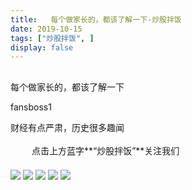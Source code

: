 ```yaml
---
title:   每个做家长的，都该了解一下-炒股拌饭
date: 2019-10-15
tags: ["炒股拌饭", ]
display: false
---
```



## 



每个做家长的，都该了解一下




fansboss1




财经有点严肃，历史很多趣闻


<img class="__bg_gif" data-ratio="1" data-type="gif" data-w="400" src="https://mmbiz.qpic.cn/mmbiz_gif/Lvm6UAoJibrP9JEWQRXR3swLXRYlFicicbg2q6gYPiapiaCkPr8GibxibGO0jcDe76cnAUJ3KBkCmyTIZBueDAOslJ0Zw/640?wx_fmt=gif" style="margin-right: auto;margin-left: auto;font-size: 16px;text-align: left;border-width: 0px;border-color: currentcolor;text-indent: 2em;letter-spacing: 1px;font-family: 微软雅黑, sans-serif;vertical-align: middle;display: inline-block;overflow-wrap: break-word;box-sizing: border-box !important;word-wrap: break-word !important;visibility: visible !important;width: 30px !important;"/>&nbsp;点击上方蓝字**“炒股拌饭”**关注我们

<img class="rich_pages" data-ratio="0.6488439306358381" data-s="300,640" src="https://mmbiz.qpic.cn/mmbiz_png/tnE2st4BmibbWOagcQcTmQj9ljYV8zLHibDeoVGibOHm2icw0pmiaeicYsp8E8FkNEVSpspzhb3mltyS6lvtvW2JHia1A/640?wx_fmt=png" data-type="png" data-w="692" style=""/>

<img class="rich_pages" data-ratio="1.3865740740740742" data-s="300,640" src="https://mmbiz.qpic.cn/mmbiz_png/tnE2st4BmibbWOagcQcTmQj9ljYV8zLHibvk4YYTSrKsJkYkibVticul74TEREnfCrWz7hAlMXvmS23Pf5D6ydsEYg/640?wx_fmt=png" data-type="png" data-w="432" style=""/>

<img class="rich_pages" data-ratio="0.3309248554913295" data-s="300,640" src="https://mmbiz.qpic.cn/mmbiz_png/tnE2st4BmibbWOagcQcTmQj9ljYV8zLHib5H8TwqRSXC0B2ib4iaTl6TLmg9G0BFoNyfzAIrkPeJkomIHO9JHlnZRw/640?wx_fmt=png" data-type="png" data-w="692" style=""/>

<img class="rich_pages" data-ratio="0.6406926406926406" data-s="300,640" src="https://mmbiz.qpic.cn/mmbiz_png/tnE2st4BmibbWOagcQcTmQj9ljYV8zLHibVRHWYWIseKHcrKkm9tkD5dzcglqro6hnoRUcQbbkCdVGSHqG8Pb6kg/640?wx_fmt=png" data-type="png" data-w="693"/>

<img class="rich_pages" data-ratio="1.0028901734104045" data-s="300,640" src="https://mmbiz.qpic.cn/mmbiz_png/tnE2st4BmibZQzD4Xzu04osqjt8aN7ylVzMMyaP3aNnCXCZvIibhlUibSpNoTyJQoJR3aa1ySf6j5iaSMRQqNzxorQ/640?wx_fmt=png" data-type="png" data-w="692" style=""/>

<mp-miniprogram class="miniprogram_element" data-miniprogram-appid="wxe186f230ce102b30" data-miniprogram-path="/pages/middle/middle?id=1044391&amp;path=/product/product&amp;planId=128224&amp;productId=103890" data-miniprogram-nickname="保险精品汇" data-miniprogram-avatar="http://mmbiz.qpic.cn/mmbiz_png/HhoXzRgrbBxInZ2ic8nopsLp3Dw8gQRRVs8wadZ7KESlruAiaiapmJu1zDJu4pq0icVKRabR9usa7t8YQVLFSdwJ1w/640?wx_fmt=png&amp;wxfrom=200" data-miniprogram-title="妈咪宝贝" data-miniprogram-imageurl="http://mmbiz.qpic.cn/mmbiz_jpg/tnE2st4BmibbWOagcQcTmQj9ljYV8zLHibDzWXGIEuSLAfibALJsOU4s9OLnn2BW6icdsVGicI4uUI9FnTG19qLUsYA/0?wx_fmt=jpeg" data-miniprogram-type="card" data-miniprogram-servicetype="0"></mp-miniprogram>